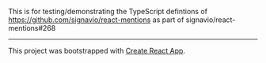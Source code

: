 This is for testing/demonstrating the TypeScript defintions of https://github.com/signavio/react-mentions as part of signavio/react-mentions#268

-----

This project was bootstrapped with [Create React App](https://github.com/facebookincubator/create-react-app).
